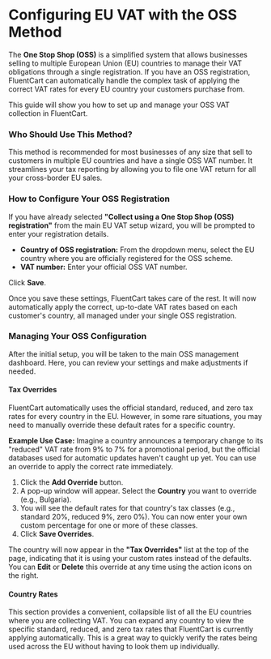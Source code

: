 # Configuring EU VAT with the OSS Method

The **One Stop Shop (OSS)** is a simplified system that allows businesses selling to multiple European Union (EU) countries to manage their VAT obligations through a single registration. If you have an OSS registration, FluentCart can automatically handle the complex task of applying the correct VAT rates for every EU country your customers purchase from.

This guide will show you how to set up and manage your OSS VAT collection in FluentCart.

### Who Should Use This Method?

This method is recommended for most businesses of any size that sell to customers in multiple EU countries and have a single OSS VAT number. It streamlines your tax reporting by allowing you to file one VAT return for all your cross-border EU sales.

### How to Configure Your OSS Registration

If you have already selected **"Collect using a One Stop Shop (OSS) registration"** from the main EU VAT setup wizard, you will be prompted to enter your registration details.

* **Country of OSS registration:** From the dropdown menu, select the EU country where you are officially registered for the OSS scheme.
* **VAT number:** Enter your official OSS VAT number.

Click **Save**.

Once you save these settings, FluentCart takes care of the rest. It will now automatically apply the correct, up-to-date VAT rates based on each customer's country, all managed under your single OSS registration.

### Managing Your OSS Configuration

After the initial setup, you will be taken to the main OSS management dashboard. Here, you can review your settings and make adjustments if needed.

#### Tax Overrides

FluentCart automatically uses the official standard, reduced, and zero tax rates for every country in the EU. However, in some rare situations, you may need to manually override these default rates for a specific country.

**Example Use Case:**
Imagine a country announces a temporary change to its "reduced" VAT rate from 9% to 7% for a promotional period, but the official databases used for automatic updates haven't caught up yet. You can use an override to apply the correct rate immediately.

1.  Click the **Add Override** button.
2.  A pop-up window will appear. Select the **Country** you want to override (e.g., Bulgaria).
3.  You will see the default rates for that country's tax classes (e.g., standard 20%, reduced 9%, zero 0%). You can now enter your own custom percentage for one or more of these classes.
4.  Click **Save Overrides**.

The country will now appear in the **"Tax Overrides"** list at the top of the page, indicating that it is using your custom rates instead of the defaults. You can **Edit** or **Delete** this override at any time using the action icons on the right.

#### Country Rates

This section provides a convenient, collapsible list of all the EU countries where you are collecting VAT. You can expand any country to view the specific standard, reduced, and zero tax rates that FluentCart is currently applying automatically. This is a great way to quickly verify the rates being used across the EU without having to look them up individually.